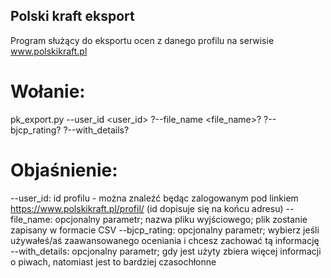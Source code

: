 ## Polski kraft eksport
Program służący do eksportu ocen z danego profilu na serwisie www.polskikraft.pl

# Wołanie:
pk_export.py --user_id <user_id> ?--file_name <file_name>? ?--bjcp_rating? ?--with_details?

# Objaśnienie:
--user_id: id profilu - można znaleźć będąc zalogowanym pod linkiem https://www.polskikraft.pl/profil/ (id dopisuje się na końcu adresu)
--file_name: opcjonalny parametr; nazwa pliku wyjściowego; plik zostanie zapisany w formacie CSV
--bjcp_rating: opcjonalny parametr; wybierz jeśli używałeś/aś zaawansowanego oceniania i chcesz zachować tą informację
--with_details: opcjonalny parametr; gdy jest użyty zbiera więcej informacji o piwach, natomiast jest to bardziej czasochłonne
